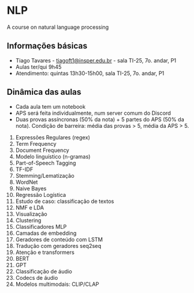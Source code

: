 # NLP
A course on natural language processing

## Informações básicas

* Tiago Tavares - tiagoft1@insper.edu.br - sala TI-25, 7o. andar, P1
* Aulas ter/qui 9h45
* Atendimento: quintas 13h30-15h00, sala TI-25, 7o. andar, P1

## Dinâmica das aulas

* Cada aula tem um notebook
* APS será feita individualmente, num server comum do Discord
* Duas provas assíncronas (50% da nota) + 5 partes do APS (50% da nota). Condição de barreira: média das provas > 5, média da APS > 5. 

1. Expressões Regulares (regex)
1. Term Frequency
1. Document Frequency
1. Modelo linguístico (n-gramas)
1. Part-of-Speech Tagging
1. TF-IDF
1. Stemming/Lematização
1. WordNet
1. Naive Bayes
1. Regressão Logística
1. Estudo de caso: classificação de textos
1. NMF e LDA
1. Visualização
1. Clustering
1. Classificadores MLP
1. Camadas de embedding
1. Geradores de conteúdo com LSTM
1. Tradução com geradores seq2seq
1. Atenção e transformers
1. BERT
1. GPT
1. Classificação de áudio
1. Codecs de áudio
1. Modelos multimodais: CLIP/CLAP


